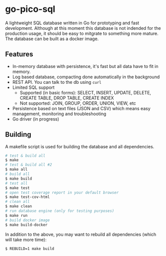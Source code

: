 # go-pico-sql
A lightweight SQL database written in Go for prototyping and fast development. Although at this moment this database is not indended for the production usage, it should be easy to mitgrate to something more mature.
The database can be built as a docker image.

## Features
- In-memory database with persistence, it's fast but all data have to fit in memory.
- Log based database, compacting done automatically in the background
- REST API. You can talk to the db using `curl`
- Limited SQL support 
  - Supported (in basic forms): SELECT, INSERT, UPDATE, DELETE, CREATE TABLE, DROP TABLE, CREATE INDEX
  - Not supported: JOIN, GROUP, ORDER, UNION, VIEW, etc
- Persistence based on text files (JSON and CSV) which means easy management, monitoring and troubleshooting
- Go driver (in progress)

## Building
A makefile script is used for building the database and all dependencies.
```bash
# test & build all
$ make
# test & build all #2
$ make all
# build all
$ make build
# test all
$ make test
# open test coverage report in your default browser
$ make test-cov-html
# clean all
$ make clean
# run database engine (only for testing purposes)
$ make run
# build docker image
$ make build-docker
```
In addition to the above, you may want to rebuild all dependencies (which will take more time):
```bash
$ REBUILD=1 make build
```